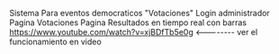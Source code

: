 Sistema Para eventos democraticos "Votaciones"
Login
administrador
Pagina Votaciones
Pagina Resultados en tiempo real con barras 
https://www.youtube.com/watch?v=xjBDfTb5e0g <-------- ver el funcionamiento en video

